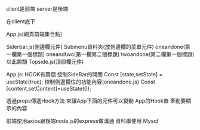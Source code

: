 client是前端 server是後端

在client底下

App.js(網頁前端集合點)

Siderbar.js(側邊欄元件) Submenu資料夾(放側邊欄的菜單元件) oneandone(第一欄第一個標題) oneandtwo(第一欄第二個標題) twoandone(第二欄第一個標題) 以此類頹 Topside.js(頂部欄元件)

App.js: HOOK有兩個 控制SideBar的開關 Const [state,setState] = useState(true); 控制側邊欄位的功能內容(oneandone.js) Const [content,setContent]=useState(0);

透過props傳遞Hook方法 來讓App下面的元件可以變動 App的Hook值 牽動要顯示的內容

前端使用axios跟後端node.js的express做溝通 資料庫使用 Mysql